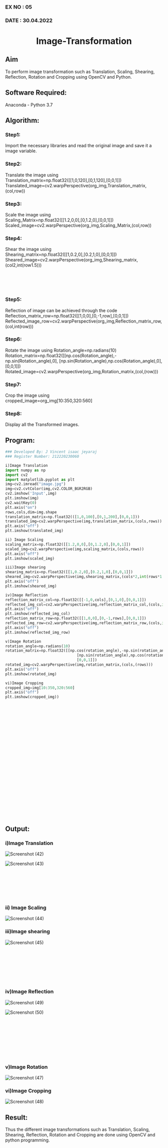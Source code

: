 ### EX NO : 05
### DATE  : 30.04.2022
# <p align="center">Image-Transformation</p>
## Aim
To perform image transformation such as Translation, Scaling, Shearing, Reflection, Rotation and Cropping using OpenCV and Python.

## Software Required:
Anaconda - Python 3.7

## Algorithm:
### Step1:
Import the necessary libraries and read the original image and save it a image variable.
<br>

### Step2:
Translate the image using<br>Translation_matrix=np.float32([[1,0,120],[0,1,120],[0,0,1]]) Translated_image=cv2.warpPerspective(org_img,Translation_matrix,(col,row))
<br>

### Step3:
Scale the image using<br>Scaling_Matrix=np.float32([[1.2,0,0],[0,1.2,0],[0,0,1]])<br>Scaled_image=cv2.warpPerspective(org_img,Scaling_Matrix,(col,row))
<br>

### Step4:
Shear the image using<br>Shearing_matrix=np.float32([[1,0.2,0],[0.2,1,0],[0,0,1]])<br>Sheared_image=cv2.warpPerspective(org_img,Shearing_matrix,(col2,int(row1.5)))
<br>
<br>
<br>
<br>
<br>

### Step5:
Reflection of image can be achieved through the code<br>Reflection_matrix_row=np.float32([[1,0,0],[0,-1,row],[0,0,1]]) <br>Reflected_image_row=cv2.warpPerspective(org_img,Reflection_matrix_row,(col,int(row)))
<br>

### Step6:
Rotate the image using Rotation_angle=np.radians(10)<br>Rotation_matrix=np.float32([[np.cos(Rotation_angle),-np.sin(Rotation_angle),0], [np.sin(Rotation_angle),np.cos(Rotation_angle),0], [0,0,1]])<br>Rotated_image=cv2.warpPerspective(org_img,Rotation_matrix,(col,(row)))
<br>

### Step7:
Crop the image using<br>cropped_image=org_img[10:350,320:560]
<br>

### Step8:
Display all the Transformed images.
<br>

## Program:
```python
### Developed By: J Vincent isaac jeyaraj
### Register Number: 212220230060

i)Image Translation
import numpy as np
import cv2
import matplotlib.pyplot as plt
img=cv2.imread("image.jpg")
img=cv2.cvtColor(img,cv2.COLOR_BGR2RGB)
cv2.imshow('Input',img)
plt.imshow(img)
cv2.waitKey(0)
plt.axis("on")
rows,cols,dim=img.shape
translation_matrix=np.float32(([1,0,100],[0,1,200],[0,0,1]))
translated_img=cv2.warpPerspective(img,translation_matrix,(cols,rows))
plt.axis("off")
plt.imshow(translated_img)

ii) Image Scaling
scaling_matrix=np.float32([[1.2,0,0],[0,1.2,0],[0,0,1]])
scaled_img=cv2.warpPerspective(img,scaling_matrix,(cols,rows))
plt.axis("off")
plt.imshow(scaled_img)

iii)Image shearing
shearing_matrix=np.float32([[1,0.2,0],[0.2,1,0],[0,0,1]])
sheared_img=cv2.warpPerspective(img,shearing_matrix,(cols*2,int(rows*1.5)))
plt.axis("off")
plt.imshow(sheared_img)

iv)Image Reflection
reflection_matrix_col=np.float32([[-1,0,cols],[0,1,0],[0,0,1]])
reflected_img_col=cv2.warpPerspective(img,reflection_matrix_col,(cols,int(rows)))
plt.axis("off")
plt.imshow(reflected_img_col)
reflection_matrix_row=np.float32([[1,0,0],[0,-1,rows],[0,0,1]])
reflected_img_row=cv2.warpPerspective(img,reflection_matrix_row,(cols,int(rows)))
plt.axis("off")
plt.imshow(reflected_img_row)

v)Image Rotation
rotation_angle=np.radians(10)
rotation_matrix=np.float32([[np.cos(rotation_angle),-np.sin(rotation_angle),0],
                                [np.sin(rotation_angle),np.cos(rotation_angle),0],
                                [0,0,1]])
rotated_img=cv2.warpPerspective(img,rotation_matrix,(cols,(rows)))
plt.axis("off")
plt.imshow(rotated_img)

vi)Image Cropping
cropped_img=img[10:350,320:560]
plt.axis("off")
plt.imshow(cropped_img))
```
<br>
<br>
<br>
<br>
<br>
<br>
<br>
<br>
<br>
<br>
<br>
<br>
<br>
<br>
<br>
<br>
<br>
<br>
<br>
<br>
<br>

## Output:
### i)Image Translation
![Screenshot (42)](https://user-images.githubusercontent.com/75234588/166111732-f5f9da35-c94b-460e-a0b2-ff0061592208.png)


![Screenshot (43)](https://user-images.githubusercontent.com/75234588/166112103-8d606d57-b5a8-4f48-9dd4-da470143e19d.png)


<br>
<br>
<br>
<br>
<br>

### ii) Image Scaling
![Screenshot (44)](https://user-images.githubusercontent.com/75234588/166111757-860b0dc8-6dd9-499d-8e94-e74806196572.png)

### iii)Image shearing
![Screenshot (45)](https://user-images.githubusercontent.com/75234588/166111783-5175403e-4621-4e79-a8e5-b447bf86175d.png)

<br>
<br>
<br>
<br>
<br>
<br>

### iv)Image Reflection
![Screenshot (49)](https://user-images.githubusercontent.com/75234588/166112077-85264b69-ab6a-49cc-bcb9-9d27f6d3bd6c.png)


![Screenshot (50)](https://user-images.githubusercontent.com/75234588/166112098-51f310e2-c1a5-449a-a075-19d781d26bff.png)


<br>
<br>
<br>
<br>
<br>
<br>
<br>

### v)Image Rotation
![Screenshot (47)](https://user-images.githubusercontent.com/75234588/166111846-350728e8-97db-4cad-8481-37dd5374fa73.png)


### vi)Image Cropping
![Screenshot (48)](https://user-images.githubusercontent.com/75234588/166111852-8dbf873e-d110-4e53-a569-18eacfd0a958.png)

## Result: 

Thus the different image transformations such as Translation, Scaling, Shearing, Reflection, Rotation and Cropping are done using OpenCV and python programming.
